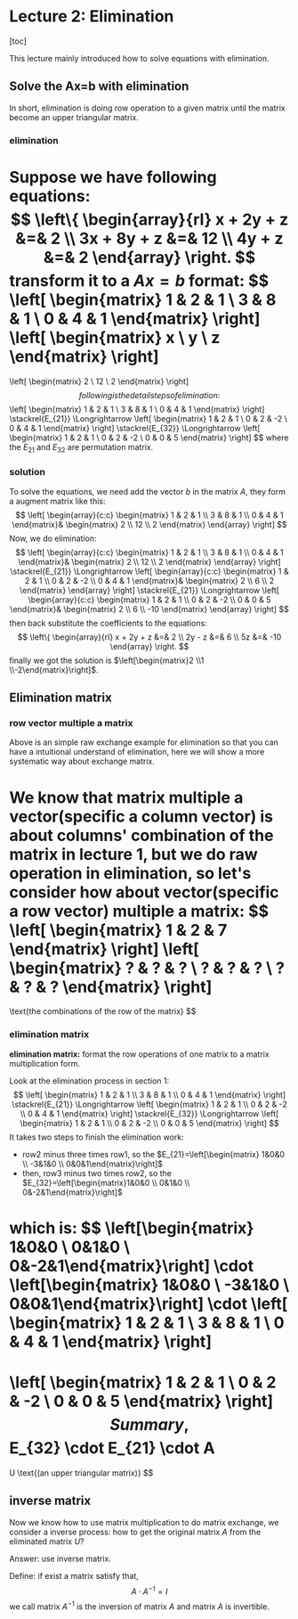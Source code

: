 # Lecture 2: Elimination

[toc]

This lecture mainly introduced how to solve equations with elimination.

## Solve the Ax=b with elimination

In short, elimination is doing row operation to a given matrix until the matrix become an upper triangular matrix.

### elimination

Suppose we have following equations:
$$
\left\{
	\begin{array}{rl}
	x + 2y + z &=& 2 \\
	3x + 8y + z &=& 12 \\
	 4y + z &=& 2
	\end{array}
\right.
$$
transform it to a $Ax=b$ format:
$$
\left[
	\begin{matrix}
		1 & 2 & 1 \\
		3 & 8 & 1 \\
		0 & 4 & 1
	\end{matrix}
\right]
\left[
	\begin{matrix}
		x \\
		y \\
		z
	\end{matrix}
\right]
=
\left[
	\begin{matrix}
		2 \\
		12 \\
		2
	\end{matrix}
\right]
$$
following is the detail steps of elimination:
$$
\left[
	\begin{matrix}
		1 & 2 & 1 \\
		3 & 8 & 1 \\
		0 & 4 & 1
	\end{matrix}
\right]
\stackrel{E_{21}}
\Longrightarrow
\left[
	\begin{matrix}
		1 & 2 & 1 \\
		0 & 2 & -2 \\
		0 & 4 & 1
	\end{matrix}
\right]
\stackrel{E_{32}}
\Longrightarrow
\left[
	\begin{matrix}
		1 & 2 & 1 \\
		0 & 2 & -2 \\
		0 & 0 & 5
	\end{matrix}
\right]
$$
where the $E_{21}$ and $E_{32}$ are permutation matrix.

### solution

To solve the equations, we need add the vector $b$ in the matrix $A$, they form a augment matrix like this:
$$
\left[
	\begin{array}{c:c}
        \begin{matrix}
            1 & 2 & 1 \\
            3 & 8 & 1 \\
            0 & 4 & 1
        \end{matrix}&
        \begin{matrix}
            2 \\
            12 \\
            2
        \end{matrix}
	\end{array}
\right]
$$
Now, we do elimination:
$$
\left[
	\begin{array}{c:c}
        \begin{matrix}
            1 & 2 & 1 \\
            3 & 8 & 1 \\
            0 & 4 & 1
        \end{matrix}&
        \begin{matrix}
            2 \\
            12 \\
            2
        \end{matrix}
	\end{array}
\right]
\stackrel{E_{21}}
\Longrightarrow
\left[
	\begin{array}{c:c}
        \begin{matrix}
            1 & 2 & 1 \\
            0 & 2 & -2 \\
            0 & 4 & 1
        \end{matrix}&
        \begin{matrix}
            2 \\
            6 \\
            2
        \end{matrix}
	\end{array}
\right]
\stackrel{E_{21}}
\Longrightarrow
\left[
	\begin{array}{c:c}
        \begin{matrix}
            1 & 2 & 1 \\
            0 & 2 & -2 \\
            0 & 0 & 5
        \end{matrix}&
        \begin{matrix}
            2 \\
            6 \\
            -10
        \end{matrix}
	\end{array}
\right]
$$
then back substitute the coefficients to the equations:
$$
\left\{
	\begin{array}{rl}
	x + 2y + z &=& 2 \\
	2y - z &=& 6 \\
	5z &=& -10
	\end{array}
\right.
$$
finally we got the solution is $\left[\begin{matrix}2 \\1 \\-2\end{matrix}\right]$.

## Elimination matrix

### row vector multiple a matrix

Above is an simple raw exchange example for elimination so that you can have a intuitional understand of elimination, here we will show a more systematic way about exchange matrix.

We know that matrix multiple a vector(specific a column vector) is about columns' combination of the matrix in lecture 1, but we do raw operation in elimination, so let's consider how about vector(specific a row vector) multiple a matrix:
$$
\left[
	\begin{matrix}
		1 & 2 & 7
	\end{matrix}
\right]
\left[
	\begin{matrix}
		? & ? & ? \\
		? & ? & ? \\
		? & ? & ?
	\end{matrix}
\right]
=
\text{the combinations of the row of the matrix}
$$

### elimination matrix

**elimination matrix:** format the row operations of one matrix to a matrix multiplication form.

Look at the elimination process in section 1:
$$
\left[
	\begin{matrix}
		1 & 2 & 1 \\
		3 & 8 & 1 \\
		0 & 4 & 1
	\end{matrix}
\right]
\stackrel{E_{21}}
\Longrightarrow
\left[
	\begin{matrix}
		1 & 2 & 1 \\
		0 & 2 & -2 \\
		0 & 4 & 1
	\end{matrix}
\right]
\stackrel{E_{32}}
\Longrightarrow
\left[
	\begin{matrix}
		1 & 2 & 1 \\
		0 & 2 & -2 \\
		0 & 0 & 5
	\end{matrix}
\right]
$$
It takes two steps to finish the elimination work:

- row2 minus three times row1, so the $E_{21}=\left[\begin{matrix} 1&0&0 \\ -3&1&0 \\ 0&0&1\end{matrix}\right]$
- then, row3 minus two times row2, so the $E_{32}=\left[\begin{matrix}1&0&0 \\ 0&1&0 \\ 0&-2&1\end{matrix}\right]$

which is:
$$
\left[\begin{matrix} 1&0&0 \\ 0&1&0 \\ 0&-2&1\end{matrix}\right]
\cdot
\left[\begin{matrix} 1&0&0 \\ -3&1&0 \\ 0&0&1\end{matrix}\right]
\cdot
\left[
	\begin{matrix}
		1 & 2 & 1 \\
		3 & 8 & 1 \\
		0 & 4 & 1
	\end{matrix}
\right]
=
\left[
	\begin{matrix}
		1 & 2 & 1 \\
		0 & 2 & -2 \\
		0 & 0 & 5
	\end{matrix}
\right]
$$
Summary,
$$
E_{32}
\cdot
E_{21}
\cdot
A
=
U
\text{(an upper triangular matrix)}
$$

## inverse matrix

Now we know how to use matrix multiplication to do matrix exchange, we consider a inverse process: how to get the original matrix $A$ from the eliminated matrix $U$?

Answer: use inverse matrix.

Define: if exist a matrix satisfy that,
$$
A \cdot A^{-1} = I
$$
we call matrix $A^{-1}$ is the inversion of matrix $A$ and matrix $A$ is invertible.